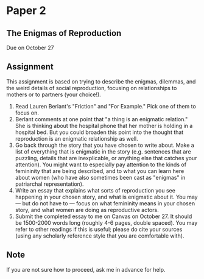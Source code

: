 # Paper 2

## The Enigmas of Reproduction

Due on October 27

## Assignment

This assignment is based on trying to describe the enigmas, dilemmas, and the weird details of social reproduction, focusing on relationships to mothers or to partners (your choice!).

1.    Read Lauren Berlant's "Friction" and "For Example." Pick one of them to focus on.
2.    Berlant comments at one point that "a thing is an enigmatic relation." She is thinking about the hospital phone that her mother is holding in a hospital bed. But you could broaden this point into the thought that reproduction is an enigmatic relationship as well.
3.    Go back through the story that you have chosen to write about. Make a list of everything that is enigmatic in the story (e.g. sentences that are puzzling, details that are inexplicable, or anything else that catches your attention). You might want to especially pay attention to the kinds of femininity that are being described, and to what you can learn here about women (who have also sometimes been cast as "enigmas" in patriarchal representation).
4.    Write an essay that explains what sorts of reproduction you see happening in your chosen story, and what is enigmatic about it. You may — but do not have to — focus on what femininity means in your chosen story, and what women are doing as reproductive actors.
5.    Submit the completed essay to me on Canvas on October 27. It should be 1500-2000 words long (roughly 4-6 pages, double spaced). You may refer to other readings if this is useful; please do cite your sources (using any scholarly reference style that you are comfortable with).

## Note

If you are not sure how to proceed, ask me in advance for help.